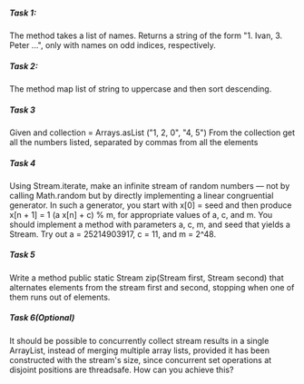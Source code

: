 ##### Task 1:
The method takes a list of names. Returns a string of the form "1. Ivan, 3. Peter ...", only with
names on odd indices, respectively.

##### Task 2:
The method map list of string to uppercase and then sort descending.

##### Task 3
Given and collection = Arrays.asList ("1, 2, 0", "4, 5")
From the collection get all the numbers listed, separated by commas from all the elements

##### Task 4
Using Stream.iterate, make an infinite stream of random numbers — not by
calling Math.random but by directly implementing a linear congruential generator. In such a
generator, you start with x[0] = seed and then produce x[n + 1] = 1 (a x[n] + c) % m, for
appropriate values of a, c, and m. You should implement a method with parameters a, c, m,
and seed that yields a Stream<Long>. Try out a = 25214903917, c = 11, and m = 2^48.

##### Task 5
Write a method public static <T> Stream<T> zip(Stream<T> first, Stream<T> second) that
alternates elements from the stream first and second, stopping when one of them runs out of
elements.

##### Task 6(Optional)
It should be possible to concurrently collect stream results in a single ArrayList, instead of
merging multiple array lists, provided it has been constructed with the stream's size, since
concurrent set operations at disjoint positions are threadsafe. How can you achieve this?